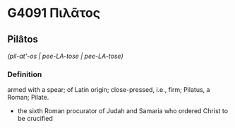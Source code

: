 # G4091 Πιλᾶτος

## Pilâtos

_(pil-at'-os | pee-LA-tose | pee-LA-tose)_

### Definition

armed with a spear; of Latin origin; close-pressed, i.e., firm; Pilatus, a Roman; Pilate.

- the sixth Roman procurator of Judah and Samaria who ordered Christ to be crucified

